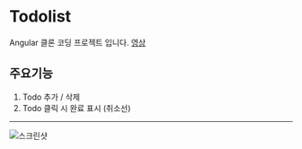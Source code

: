 # Todolist

Angular 클론 코딩 프로젝트 입니다. [영상](https://youtu.be/i7KaVFOXNUQ)

## 주요기능
1. Todo 추가 / 삭제
2. Todo 클릭 시 완료 표시 (취소선)



<hr>

![스크린샷](https://res.cloudinary.com/dwu65dhp2/image/upload/v1630052474/samples/FireShot_Capture_050_-_Todolist_-_localhost_nll0jk.png)